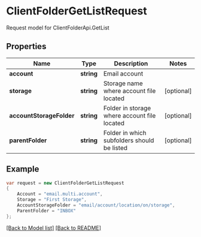 
# ClientFolderGetListRequest

Request model for ClientFolderApi.GetList

## Properties

Name | Type | Description | Notes
---- | ---- | ----------- | -----
**account** |**string**|Email account |
**storage** |**string**|Storage name where account file located |[optional] 
**accountStorageFolder** |**string**|Folder in storage where account file located |[optional] 
**parentFolder** |**string**|Folder in which subfolders should be listed |[optional] 

## Example
```csharp
var request = new ClientFolderGetListRequest
{ 
    Account = "email.multi.account",
    Storage = "First Storage",
    AccountStorageFolder = "email/account/location/on/storage",
    ParentFolder = "INBOX"
};
```

[[Back to Model list]](Models.md) [[Back to README]](README.md)
